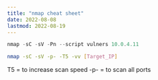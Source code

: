 ```yaml
---
title: "nmap cheat sheet"
date: 2022-08-08
lastmod: 2022-08-19
---
```


```powershell
nmap -sC -sV -Pn --script vulners 10.0.4.11
```

```bash
nmap -sC -sV -p- -T5 -vv [Target_IP]
```

T5 = to increase scan speed
-p- = to scan all ports